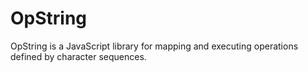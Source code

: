 # OpString
OpString is a JavaScript library for mapping and executing operations defined by character sequences.
